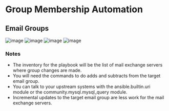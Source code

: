 # Group Membership Automation
## Email Groups
![image](https://github.com/ericcames/Group-Automation/assets/99105520/e4c1e86e-e213-4a55-ba27-1be5c8c402e7)
![image](https://github.com/ericcames/Group-Automation/assets/99105520/814153ed-7754-4e30-a24d-796ec0023185)
![image](https://github.com/ericcames/Group-Automation/assets/99105520/01aeb26c-cf72-4251-a090-d24a4857c498)
![image](https://github.com/ericcames/Group-Automation/assets/99105520/6fcfc39b-0bc1-41f2-822a-fccd67ae568d)

### Notes
+ The inventory for the playbook will be the list of mail exchange servers where group changes are made.
+ You will need the commands to do adds and subtracts from the target email group.
+ You can talk to your upstream systems with the ansible.builtin.uri module or the community.mysql.mysql_query module.
+ Incremental updates to the target email group are less work for the mail exchange servers.
